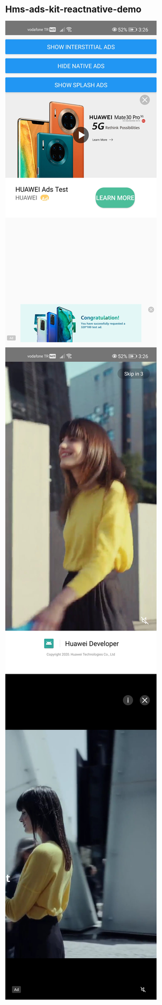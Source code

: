 # Hms-ads-kit-reactnative-demo
![alt text](https://github.com/simgekeser/Hms-ads-kit-reactnative-demo/blob/master/screenshots/Screenshot_20200831_152612_com.reactnativeauthservicedemo.jpg)
![alt text](https://github.com/simgekeser/Hms-ads-kit-reactnative-demo/blob/master/screenshots/Screenshot_20200831_152617_com.reactnativeauthservicedemo.jpg)
![alt text](https://github.com/simgekeser/Hms-ads-kit-reactnative-demo/blob/master/screenshots/Screenshot_20200831_152625_com.huawei.hwid.jpg)

